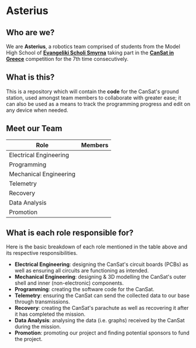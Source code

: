 # Asterius

## Who are we?
We are **Asterius**, a robotics team comprised of students from the Model High School of **[Evangeliki Scholi Smyrna](http://lyk-evsch-n-smyrn.att.sch.gr/wordpress/)** taking part in the **[CanSat in Greece](https://cansat.gr)** competition for the 7th time consecutively.

## What is this?
This is a repository which will contain the **code** for the CanSat's ground station, used amongst team members to collaborate with greater ease; it can also be used as a means to track the programming progress and edit on any device when needed.

## Meet our Team
|             Role             |         Members         |
| ---------------------------- | ----------------------- |
|    Electrical Engineering    |                         |
|          Programming         |                         |
|    Mechanical Engineering    |                         |
|           Telemetry          |                         |
|           Recovery           |                         |
|         Data Analysis        |                         |
|           Promotion          |                         |

## What is each role responsible for?
Here is the basic breakdown of each role mentioned in the table above and its respective responsibilities.

- **Electrical Engineering**: designing the CanSat's circuit boards (PCBs) as well as ensuring all circuits are functioning as intended.
- **Mechanical Engineering**: designing & 3D modelling the CanSat's outer shell and inner (non-electronic) components.
- **Programming**: creating the software code for the CanSat.
- **Telemetry**: ensuring the CanSat can send the collected data to our base through transmissions.
- **Recovery**: creating the CanSat's parachute as well as recovering it after it has completed the mission.
- **Data Analysis**: analysing the data (i.e. graphs) received by the CanSat during the mission.
- **Promotion**: promoting our project and finding potential sponsors to fund the project.
